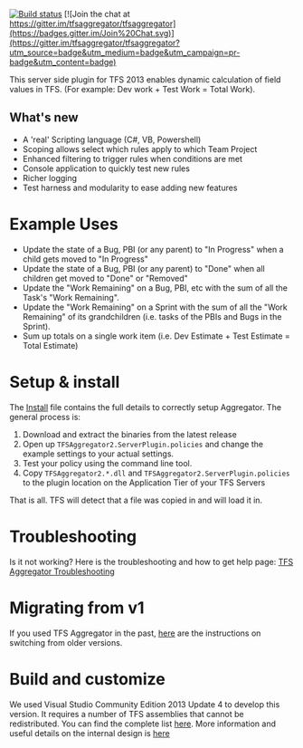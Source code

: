 
[![Build status](https://ci.appveyor.com/api/projects/status/github/tfsaggregator/tfsaggregator?svg=true)](https://ci.appveyor.com/project/giuliov/tfsaggregator)
[![Join the chat at https://gitter.im/tfsaggregator/tfsaggregator](https://badges.gitter.im/Join%20Chat.svg)](https://gitter.im/tfsaggregator/tfsaggregator?utm_source=badge&utm_medium=badge&utm_campaign=pr-badge&utm_content=badge)

This server side plugin for TFS 2013 enables dynamic calculation of field values in TFS.
(For example: Dev work + Test Work = Total Work).

## What's new

 * A 'real' Scripting language (C#, VB, Powershell)
 * Scoping allows select which rules apply to which Team Project
 * Enhanced filtering to trigger rules when conditions are met
 * Console application to quickly test new rules
 * Richer logging
 * Test harness and modularity to ease adding new features

Example Uses
================================================

 - Update the state of a Bug, PBI (or any parent) to "In Progress" when a child gets moved to "In Progress"
 - Update the state of a Bug, PBI (or any parent) to "Done" when all children get moved to "Done" or "Removed"
 - Update the "Work Remaining" on a Bug, PBI, etc with the sum of all the Task's "Work Remaining".
 - Update the "Work Remaining" on a Sprint with the sum of all the "Work Remaining" of its grandchildren (i.e. tasks of the PBIs and Bugs in the Sprint).
 - Sum up totals on a single work item (i.e. Dev Estimate + Test Estimate = Total Estimate)


Setup & install
================================================

The [Install](doc/Install.md) file contains the full details to correctly setup Aggregator. The general process is:

 1. Download and extract the binaries from the latest release
 2. Open up `TFSAggregator2.ServerPlugin.policies` and change the example settings to your actual settings.
 3. Test your policy using the command line tool.
 4. Copy `TFSAggregator2.*.dll` and `TFSAggregator2.ServerPlugin.policies` to the plugin location on the Application Tier of your TFS Servers

That is all. TFS will detect that a file was copied in and will load it in.


Troubleshooting
================================================
Is it not working? Here is the troubleshooting and how to get help page: [TFS Aggregator Troubleshooting](docs/Troubleshooting.md)


Migrating from v1
================================================
If you used TFS Aggregator in the past, [here](docs/Upgrade-from-v1.md) are the instructions on switching from older versions.


Build and customize
================================================
We used Visual Studio Community Edition 2013 Update 4 to develop this version.
It requires a number of TFS assemblies that cannot be redistributed. You can find the complete list [here](references/PLACEHOLDER.txt).
More information and useful details on the internal design is [here](docs/Internals.md)
